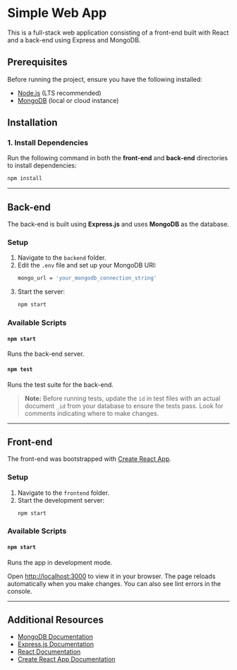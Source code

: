 # Simple Web App

This is a full-stack web application consisting of a front-end built with React and a back-end using Express and MongoDB.

## Prerequisites

Before running the project, ensure you have the following installed:

- [Node.js](https://nodejs.org/) (LTS recommended)
- [MongoDB](https://www.mongodb.com/) (local or cloud instance)

## Installation

### 1. Install Dependencies

Run the following command in both the **front-end** and **back-end** directories to install dependencies:

```sh
npm install
```

---

## Back-end

The back-end is built using **Express.js** and uses **MongoDB** as the database.

### Setup

1. Navigate to the `backend` folder.
2. Edit the `.env` file and set up your MongoDB URI:
   ```sh
   mongo_url = 'your_mongodb_connection_string'
   ```
3. Start the server:
   ```sh
   npm start
   ```

### Available Scripts

#### `npm start`

Runs the back-end server.

#### `npm test`

Runs the test suite for the back-end.

> **Note:** Before running tests, update the `id` in test files with an actual document `_id` from your database to ensure the tests pass. Look for comments indicating where to make changes.

---

## Front-end

The front-end was bootstrapped with [Create React App](https://github.com/facebook/create-react-app).

### Setup

1. Navigate to the `frontend` folder.
2. Start the development server:
   ```sh
   npm start
   ```

### Available Scripts

#### `npm start`

Runs the app in development mode.

Open [http://localhost:3000](http://localhost:3000) to view it in your browser. The page reloads automatically when you make changes. You can also see lint errors in the console.

---

## Additional Resources

- [MongoDB Documentation](https://www.mongodb.com/docs/)
- [Express.js Documentation](https://expressjs.com/)
- [React Documentation](https://reactjs.org/)
- [Create React App Documentation](https://facebook.github.io/create-react-app/docs/getting-started)

